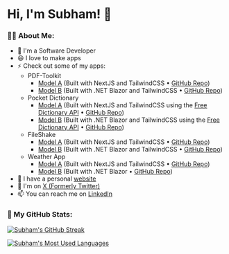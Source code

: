 # Hi, I'm Subham! 👋

### 👨‍💻 About Me:

- 🔭 I'm a Software Developer
- 😄 I love to make apps
- ⚡ Check out some of my apps:
    - PDF-Toolkit
        - [Model A](https://next-pdftoolkit.subhamk.com) (Built with NextJS and TailwindCSS • [GitHub Repo](https://github.com/SubhamK108/Next-PDF-Toolkit))
        - [Model B](https://blazor-pdftoolkit.subhamk.com) (Built with .NET Blazor and TailwindCSS • [GitHub Repo](https://github.com/SubhamK108/Blazor-PDF-Toolkit))
    - Pocket Dictionary
        - [Model A](https://next-dictionary.subhamk.com) (Built with NextJS and TailwindCSS using the [Free Dictionary API](https://github.com/meetDeveloper/freeDictionaryAPI) • [GitHub Repo](https://github.com/SubhamK108/Next-Pocket-Dictionary))
        - [Model B](https://blazor-dictionary.subhamk.com) (Built with .NET Blazor and TailwindCSS using the [Free Dictionary API](https://github.com/meetDeveloper/freeDictionaryAPI) • [GitHub Repo](https://github.com/SubhamK108/Blazor-Pocket-Dictionary))
    - FileShake
        - [Model A](https://nfs.subhamk.com) (Built with NextJS and TailwindCSS • [GitHub Repo](https://github.com/SubhamK108/NextFileShake))
        - [Model B](https://bfs.subhamk.com) (Built with .NET Blazor and TailwindCSS • [GitHub Repo](https://github.com/SubhamK108/BlazorFileShake))
    - Weather App
        - [Model A](https://next-weather.subhamk.com) (Built with NextJS and TailwindCSS • [GitHub Repo](https://github.com/SubhamK108/NextWeather))
        - [Model B](https://blazor-weather.subhamk.com) (Built with .NET Blazor • [GitHub Repo](https://github.com/SubhamK108/BlazorWeather))
- 🌱 I have a personal [website](https://www.subhamk.com)
- 💬 I'm on [X (Formerly Twitter)](https://twitter.com/SubhamK108)
- 📫 You can reach me on [LinkedIn](https://www.linkedin.com/in/subham-karmakar-96024b200/)
<!-- - 👯 I’m looking to collaborate on ... -->
<!-- - 🤔 I’m looking for help with ... -->

### 🚀 My GitHub Stats:

[![Subham's GitHub Streak](https://streak-stats.demolab.com?user=SubhamK108&theme=github-dark-dimmed)](https://git.io/streak-stats)

[![Subham's Most Used Languages](https://github-readme-stats.vercel.app/api/top-langs/?username=SubhamK108&hide=html,css,scss&exclude_repo=SubhamK108.github.io,Weather-App&layout=donut&theme=github_dark_dimmed&custom_title=Subham%27s%20Most%20Used%20Languages)](https://github.com/anuraghazra/github-readme-stats)

<!-- [![Subham's GitHub Stats](https://github-readme-stats.vercel.app/api?username=SubhamK108&theme=github_dark_dimmed&show_icons=true&include_all_commits=true&custom_title=Subham%27s%20GitHub%20Stats)](https://github.com/anuraghazra/github-readme-stats) -->
